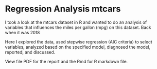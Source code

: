 # Regression Analysis mtcars
I took a look at the mtcars dataset in R and wanted to do an analysis of variables that influences the miles per gallon (mpg) on this dataset. Back when it was 2018

Here I explored the data, used stepwise regression (AIC criteria) to select variables, analyzed based on the specified model, diagnosed the model, reported, and discussed.

View file PDF for the report and the Rmd for R markdown file.
